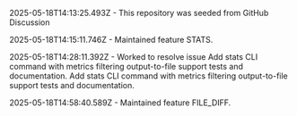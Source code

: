 2025-05-18T14:13:25.493Z - This repository was seeded from GitHub Discussion 

2025-05-18T14:15:11.746Z - Maintained feature STATS.

2025-05-18T14:28:11.392Z - Worked to resolve issue Add stats CLI command with metrics filtering output-to-file support tests and documentation. Add stats CLI command with metrics filtering output-to-file support tests and documentation.

2025-05-18T14:58:40.589Z - Maintained feature FILE_DIFF.


